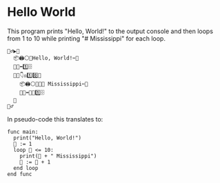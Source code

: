# Hello World

This program prints "Hello, World!" to the output console and then loops from 1 to 10 while printing "# Mississippi" for each loop.

```
🤸‍♂️▶️🚦
  📦🖨️⚪🧶Hello, World!✂️🏁
  📢🎃⬅️1️⃣🗄️
  🎠🎃👇⚖️1️⃣0️⃣🎱
    📦🖨️⚪🎃➕🧶 Mississippi✂️🏁
    📢🎃⬅️🎃➕1️⃣🗄️
  🐴
🙍‍♂️

```

In pseudo-code this translates to:

```
func main:
  print("Hello, World!")
  🎃 := 1
  loop 🎃 <= 10:
    print(🎃 + " Mississippi")
    🎃 := ️🎃 + 1
  end loop
end func

```

